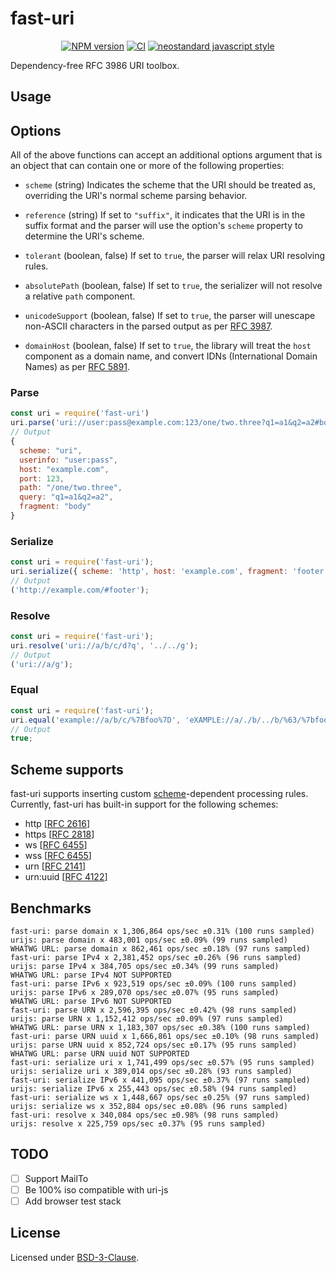 # fast-uri

<div align="center">

[![NPM version](https://img.shields.io/npm/v/fast-uri.svg?style=flat)](https://www.npmjs.com/package/fast-uri)
[![CI](https://github.com/fastify/fast-uri/actions/workflows/ci.yml/badge.svg?branch=main)](https://github.com/fastify/fast-uri/actions/workflows/ci.yml)
[![neostandard javascript style](https://img.shields.io/badge/code_style-neostandard-brightgreen?style=flat)](https://github.com/neostandard/neostandard)

</div>

Dependency-free RFC 3986 URI toolbox.

## Usage

## Options

All of the above functions can accept an additional options argument that is an object that can contain one or more of the following properties:

- `scheme` (string)
  Indicates the scheme that the URI should be treated as, overriding the URI's normal scheme parsing behavior.

- `reference` (string)
  If set to `"suffix"`, it indicates that the URI is in the suffix format and the parser will use the option's `scheme` property to determine the URI's scheme.

- `tolerant` (boolean, false)
  If set to `true`, the parser will relax URI resolving rules.

- `absolutePath` (boolean, false)
  If set to `true`, the serializer will not resolve a relative `path` component.

- `unicodeSupport` (boolean, false)
  If set to `true`, the parser will unescape non-ASCII characters in the parsed output as per [RFC 3987](http://www.ietf.org/rfc/rfc3987.txt).

- `domainHost` (boolean, false)
  If set to `true`, the library will treat the `host` component as a domain name, and convert IDNs (International Domain Names) as per [RFC 5891](http://www.ietf.org/rfc/rfc5891.txt).

### Parse

```js
const uri = require('fast-uri')
uri.parse('uri://user:pass@example.com:123/one/two.three?q1=a1&q2=a2#body')
// Output
{
  scheme: "uri",
  userinfo: "user:pass",
  host: "example.com",
  port: 123,
  path: "/one/two.three",
  query: "q1=a1&q2=a2",
  fragment: "body"
}
```

### Serialize

```js
const uri = require('fast-uri');
uri.serialize({ scheme: 'http', host: 'example.com', fragment: 'footer' });
// Output
('http://example.com/#footer');
```

### Resolve

```js
const uri = require('fast-uri');
uri.resolve('uri://a/b/c/d?q', '../../g');
// Output
('uri://a/g');
```

### Equal

```js
const uri = require('fast-uri');
uri.equal('example://a/b/c/%7Bfoo%7D', 'eXAMPLE://a/./b/../b/%63/%7bfoo%7d');
// Output
true;
```

## Scheme supports

fast-uri supports inserting custom [scheme](http://en.wikipedia.org/wiki/URI_scheme)-dependent processing rules. Currently, fast-uri has built-in support for the following schemes:

- http \[[RFC 2616](http://www.ietf.org/rfc/rfc2616.txt)\]
- https \[[RFC 2818](http://www.ietf.org/rfc/rfc2818.txt)\]
- ws \[[RFC 6455](http://www.ietf.org/rfc/rfc6455.txt)\]
- wss \[[RFC 6455](http://www.ietf.org/rfc/rfc6455.txt)\]
- urn \[[RFC 2141](http://www.ietf.org/rfc/rfc2141.txt)\]
- urn:uuid \[[RFC 4122](http://www.ietf.org/rfc/rfc4122.txt)\]

## Benchmarks

```
fast-uri: parse domain x 1,306,864 ops/sec ±0.31% (100 runs sampled)
urijs: parse domain x 483,001 ops/sec ±0.09% (99 runs sampled)
WHATWG URL: parse domain x 862,461 ops/sec ±0.18% (97 runs sampled)
fast-uri: parse IPv4 x 2,381,452 ops/sec ±0.26% (96 runs sampled)
urijs: parse IPv4 x 384,705 ops/sec ±0.34% (99 runs sampled)
WHATWG URL: parse IPv4 NOT SUPPORTED
fast-uri: parse IPv6 x 923,519 ops/sec ±0.09% (100 runs sampled)
urijs: parse IPv6 x 289,070 ops/sec ±0.07% (95 runs sampled)
WHATWG URL: parse IPv6 NOT SUPPORTED
fast-uri: parse URN x 2,596,395 ops/sec ±0.42% (98 runs sampled)
urijs: parse URN x 1,152,412 ops/sec ±0.09% (97 runs sampled)
WHATWG URL: parse URN x 1,183,307 ops/sec ±0.38% (100 runs sampled)
fast-uri: parse URN uuid x 1,666,861 ops/sec ±0.10% (98 runs sampled)
urijs: parse URN uuid x 852,724 ops/sec ±0.17% (95 runs sampled)
WHATWG URL: parse URN uuid NOT SUPPORTED
fast-uri: serialize uri x 1,741,499 ops/sec ±0.57% (95 runs sampled)
urijs: serialize uri x 389,014 ops/sec ±0.28% (93 runs sampled)
fast-uri: serialize IPv6 x 441,095 ops/sec ±0.37% (97 runs sampled)
urijs: serialize IPv6 x 255,443 ops/sec ±0.58% (94 runs sampled)
fast-uri: serialize ws x 1,448,667 ops/sec ±0.25% (97 runs sampled)
urijs: serialize ws x 352,884 ops/sec ±0.08% (96 runs sampled)
fast-uri: resolve x 340,084 ops/sec ±0.98% (98 runs sampled)
urijs: resolve x 225,759 ops/sec ±0.37% (95 runs sampled)
```

## TODO

- [ ] Support MailTo
- [ ] Be 100% iso compatible with uri-js
- [ ] Add browser test stack

## License

Licensed under [BSD-3-Clause](./LICENSE).
